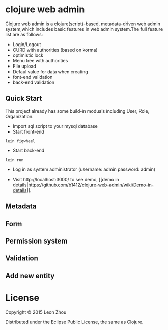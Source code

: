 # clojure web admin
Clojure web admin is a clojure(script)-based, metadata-driven web admin system,which includes basic features in
web admin system.The full feature list are as follows:

 * Login/Logout
 * CURD with authorities (based on korma)
 * optimistic lock
 * Menu tree with authorities
 * File upload
 * Defaul value for data when creating
 * font-end validation
 * back-end validation

## Quick Start

This project already has some build-in moduals including User, Role,  Organization.

* Import sql script to your mysql database
* Start front-end
```
lein figwheel
```
* Start back-end
```
lein run
```
* Log in as system administrator (username: admin  password: admin)

* Visit http://localhost:3000/ to see demo, [[demo in details|https://github.com/b1412/clojure-web-admin/wiki/Demo-in-details]].

## Metadata

## Form

## Permission system

## Validation

## Add new entity

# License

Copyright © 2015 Leon Zhou

Distributed under the Eclipse Public License, the same as Clojure.
